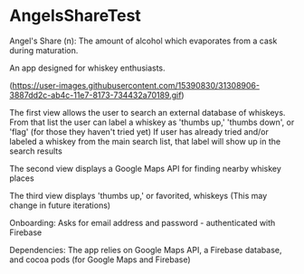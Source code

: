 # AngelsShareTest

Angel's Share (n): The amount of alcohol which evaporates from a cask during maturation.

An app designed for whiskey enthusiasts.

(https://user-images.githubusercontent.com/15390830/31308906-3887dd2c-ab4c-11e7-8173-734432a70189.gif)

The first view allows the user to search an external database of whiskeys. 
From that list the user can label a whiskey as 'thumbs up,' 'thumbs down', or 'flag' (for those they haven't tried yet)
If user has already tried and/or labeled a whiskey from the main search list, that label will show up in the search results

The second view displays a Google Maps API for finding nearby whiskey places

The third view displays 'thumbs up,' or favorited, whiskeys (This may change in future iterations)

Onboarding: Asks for email address and password - authenticated with Firebase

Dependencies:
The app relies on Google Maps API, a Firebase database, and cocoa pods (for Google Maps and Firebase)

